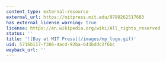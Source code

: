 ```yaml
---
content_type: external-resource
external_url: https://mitpress.mit.edu/9780262517683
has_external_license_warning: true
license: https://en.wikipedia.org/wiki/All_rights_reserved
status: ''
title: '![Buy at MIT Press](/images/mp_logo.gif)'
uid: 5716b117-f386-4acd-92ba-643bddc2f6bc
wayback_url: ''
---
```

